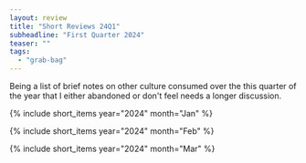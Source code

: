 ```yaml
---
layout: review
title: "Short Reviews 24Q1"
subheadline: "First Quarter 2024"
teaser: ""
tags:
  - "grab-bag"
---
```


Being a list of brief notes on other culture consumed over the this quarter of the year that I either abandoned or don't feel needs a longer discussion.

{% include short_items year="2024" month="Jan" %}

{% include short_items year="2024" month="Feb" %}

{% include short_items year="2024" month="Mar" %}
